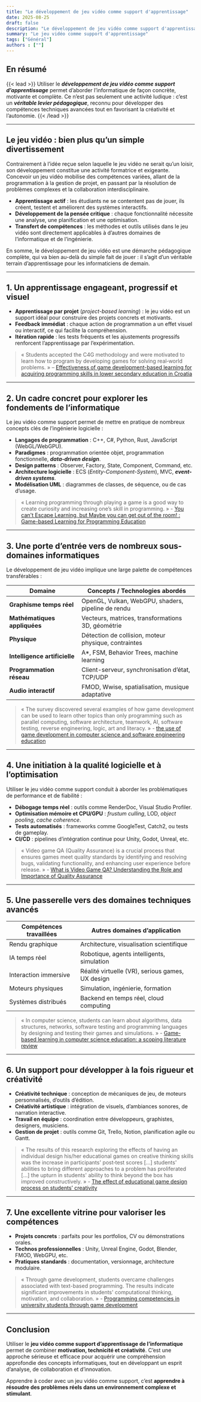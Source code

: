 ```yaml
---
title: "Le développement de jeu vidéo comme support d'apprentissage"
date: 2025-08-25
draft: false
description: "Le développement de jeu vidéo comme support d'apprentissage"
summary: "Le jeu vidéo comme support d'apprentissage"
tags: ["Général"]
authors : [""]
---
```


## En résumé
{{< lead >}}
Utiliser le ***développement de jeu vidéo comme support d’apprentissage*** permet d’aborder l’informatique de façon concrète, motivante et complète. Ce n’est pas seulement une activité ludique : c’est un ***véritable levier pédagogique***, reconnu pour développer des compétences techniques avancées tout en favorisant la créativité et l’autonomie.
{{< /lead >}}

---

## Le jeu vidéo : bien plus qu’un simple divertissement

Contrairement à l’idée reçue selon laquelle le jeu vidéo ne serait qu’un loisir, son développement constitue une activité formatrice et exigeante. Concevoir un jeu vidéo mobilise des compétences variées, allant de la programmation à la gestion de projet, en passant par la résolution de problèmes complexes et la collaboration interdisciplinaire.

- **Apprentissage actif** : les étudiants ne se contentent pas de jouer, ils créent, testent et améliorent des systèmes interactifs.
- **Développement de la pensée critique** : chaque fonctionnalité nécessite une analyse, une planification et une optimisation.
- **Transfert de compétences** : les méthodes et outils utilisés dans le jeu vidéo sont directement applicables à d’autres domaines de l’informatique et de l’ingénierie.

En somme, le développement de jeu vidéo est une démarche pédagogique complète, qui va bien au-delà du simple fait de jouer : il s’agit d’un véritable terrain d’apprentissage pour les informaticiens de demain.

---

## 1. Un apprentissage engageant, progressif et visuel

- **Apprentissage par projet** (*project-based learning*) : le jeu vidéo est un support idéal pour construire des projets concrets et motivants.
- **Feedback immédiat** : chaque action de programmation a un effet visuel ou interactif, ce qui facilite la compréhension.
- **Itération rapide** : les tests fréquents et les ajustements progressifs renforcent l’apprentissage par l’expérimentation.

> « Students accepted the C4G methodology and were motivated to learn how to program by developing games for solving real‑world problems. » – [Effectiveness of game development-based learning for acquiring programming skills in lower secondary education in Croatia](https://pmc.ncbi.nlm.nih.gov/articles/PMC7931171/) 

---

## 2. Un cadre concret pour explorer les fondements de l’informatique

Le jeu vidéo comme support permet de mettre en pratique de nombreux concepts clés de l’ingénierie logicielle :

- **Langages de programmation** : C++, C#, Python, Rust, JavaScript (WebGL/WebGPU).
- **Paradigmes** : programmation orientée objet, programmation fonctionnelle, ***data-driven design***.
- **Design patterns** : Observer, Factory, State, Component, Command, etc.
- **Architecture logicielle** : ECS (*Entity-Component-System*), MVC, ***event-driven systems***.
- **Modélisation UML** : diagrammes de classes, de séquence, ou de cas d’usage.

> « Learning programming through playing a game is a good way to create curiosity and increasing one’s skill in programming. » - [You can't Escape Learning, but Maybe you can get out of the room! : Game-based Learning for Programming Education](https://swepub.kb.se/bib/swepub:oai:DiVA.org:miun-43170?tab2=abs&language=en)

---

## 3. Une porte d’entrée vers de nombreux sous-domaines informatiques

Le développement de jeu vidéo implique une large palette de compétences transférables :

| Domaine | Concepts / Technologies abordés |
|--------|-------------------------------|
| **Graphisme temps réel** | OpenGL, Vulkan, WebGPU, shaders, pipeline de rendu |
| **Mathématiques appliquées** | Vecteurs, matrices, transformations 3D, géométrie |
| **Physique** | Détection de collision, moteur physique, contraintes |
| **Intelligence artificielle** | A\*, FSM, Behavior Trees, machine learning |
| **Programmation réseau** | Client-serveur, synchronisation d’état, TCP/UDP |
| **Audio interactif** | FMOD, Wwise, spatialisation, musique adaptative |

> « The survey discovered several examples of how game development can be used to learn other topics than only programming such as parallel computing, software architecture, teamwork, AI, software testing, reverse engineering, logic, art and literacy. » - [the use of game development in computer science and software engineering education](https://studylib.net/doc/8381318/the-use-of-game-development-in-computer-science-and-software)

---

## 4. Une initiation à la qualité logicielle et à l’optimisation

Utiliser le jeu vidéo comme support conduit à aborder les problématiques de performance et de fiabilité :

- **Débogage temps réel** : outils comme RenderDoc, Visual Studio Profiler.
- **Optimisation mémoire et CPU/GPU** : *frustum culling*, LOD, *object pooling*, *cache coherence*.
- **Tests automatisés** : frameworks comme GoogleTest, Catch2, ou tests de gameplay.
- **CI/CD** : pipelines d’intégration continue pour Unity, Godot, Unreal, etc.

> « Video game QA (Quality Assurance) is a crucial process that ensures games meet quality standards by identifying and resolving bugs, validating functionality, and enhancing user experience before release. » - [What is Video Game QA? Understanding the Role and Importance of Quality Assurance](https://www.techneeds.com/2025/01/26/what-is-video-game-qa-understanding-the-role-and-importance-of-quality-assurance/)

---

## 5. Une passerelle vers des domaines techniques avancés

| Compétences travaillées | Autres domaines d’application |
|--------------------------|-------------------------------|
| Rendu graphique | Architecture, visualisation scientifique |
| IA temps réel | Robotique, agents intelligents, simulation |
| Interaction immersive | Réalité virtuelle (VR), serious games, UX design |
| Moteurs physiques | Simulation, ingénierie, formation |
| Systèmes distribués | Backend en temps réel, cloud computing |

> « In computer science, students can learn about algorithms, data structures, networks, software testing and programming languages by designing and testing their games and simulations. » - [Game-based learning in computer science education: a scoping literature review](https://stemeducationjournal.springeropen.com/articles/10.1186/s40594-023-00447-2)

---

## 6. Un support pour développer à la fois rigueur et créativité

- **Créativité technique** : conception de mécaniques de jeu, de moteurs personnalisés, d’outils d’édition.
- **Créativité artistique** : intégration de visuels, d’ambiances sonores, de narration interactive.
- **Travail en équipe** : coordination entre développeurs, graphistes, designers, musiciens.
- **Gestion de projet** : outils comme Git, Trello, Notion, planification agile ou Gantt.

> « The results of this research exploring the effects of having an individual design his/her educational games on creative thinking skills was the increase in participants' post‑test scores [...] students' abilities to bring different approaches to a problem has proliferated [...] the upturn in students' ability to think beyond the box has improved constructively. » - [The effect of educational game design process on students’ creativity
](https://slejournal.springeropen.com/articles/10.1186/s40561-022-00188-9)

---

## 7. Une excellente vitrine pour valoriser les compétences

- **Projets concrets** : parfaits pour les portfolios, CV ou démonstrations orales.
- **Technos professionnelles** : Unity, Unreal Engine, Godot, Blender, FMOD, WebGPU, etc.
- **Pratiques standards** : documentation, versionnage, architecture modulaire.

> « Through game development, students overcame challenges associated with text-based programming. The results indicate significant improvements in students' computational thinking, motivation, and collaboration. » - [Programming competencies in university students through game development](https://www.frontiersin.org/journals/education/articles/10.3389/feduc.2025.1585602/full) 

---

## Conclusion

Utiliser le **jeu vidéo comme support d’apprentissage de l’informatique** permet de combiner **motivation, technicité et créativité**.
C’est une approche sérieuse et efficace pour acquérir une compréhension approfondie des concepts informatiques, tout en développant un esprit d’analyse, de collaboration et d’innovation.

Apprendre à coder avec un jeu vidéo comme support, c’est **apprendre à résoudre des problèmes réels dans un environnement complexe et stimulant**.
